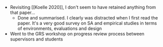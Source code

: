 - Revisiting [[Koelle 2020]], I don't seem to have retained anything from that paper...
	- Done and summarised. I clearly was distracted when I first read the paper. It's a very good survey on SA and empirical studies in terms of environments, evaluations and design
- Went to the GRS workshop on progress review process between supervisors and students
